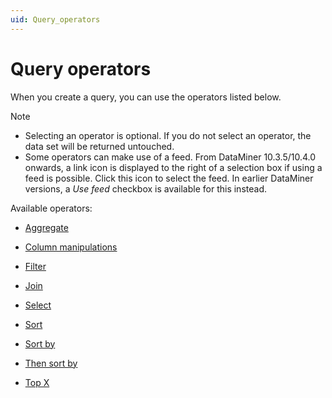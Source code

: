 ```yaml
---
uid: Query_operators
---
```


# Query operators

When you create a query, you can use the operators listed below.

> [!NOTE]
>
> - Selecting an operator is optional. If you do not select an operator, the data set will be returned untouched.
> - Some operators can make use of a feed. From DataMiner 10.3.5/10.4.0 onwards<!--  RN 35837 -->, a link icon is displayed to the right of a selection box if using a feed is possible. Click this icon to select the feed. In earlier DataMiner versions, a *Use feed* checkbox is available for this instead.

Available operators:

- [Aggregate](xref:GQI_Aggregate)

- [Column manipulations](xref:GQI_Column_manipulations)

- [Filter](xref:GQI_Filter)

- [Join](xref:GQI_Join)

- [Select](xref:GQI_Select)

- [Sort](xref:GQI_Sort)

- [Sort by](xref:GQI_Sort_by)

- [Then sort by](xref:GQI_Then_sort_by)

- [Top X](xref:GQI_Top_X)
